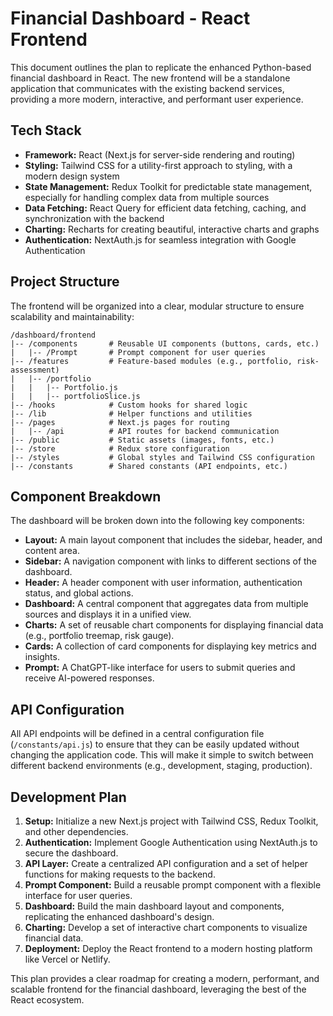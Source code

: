 # Financial Dashboard - React Frontend

This document outlines the plan to replicate the enhanced Python-based financial dashboard in React. The new frontend will be a standalone application that communicates with the existing backend services, providing a more modern, interactive, and performant user experience.

## Tech Stack

- **Framework:** React (Next.js for server-side rendering and routing)
- **Styling:** Tailwind CSS for a utility-first approach to styling, with a modern design system
- **State Management:** Redux Toolkit for predictable state management, especially for handling complex data from multiple sources
- **Data Fetching:** React Query for efficient data fetching, caching, and synchronization with the backend
- **Charting:** Recharts for creating beautiful, interactive charts and graphs
- **Authentication:** NextAuth.js for seamless integration with Google Authentication

## Project Structure

The frontend will be organized into a clear, modular structure to ensure scalability and maintainability:

```
/dashboard/frontend
|-- /components       # Reusable UI components (buttons, cards, etc.)
|   |-- /Prompt       # Prompt component for user queries
|-- /features         # Feature-based modules (e.g., portfolio, risk-assessment)
|   |-- /portfolio
|   |   |-- Portfolio.js
|   |   |-- portfolioSlice.js
|-- /hooks            # Custom hooks for shared logic
|-- /lib              # Helper functions and utilities
|-- /pages            # Next.js pages for routing
|   |-- /api          # API routes for backend communication
|-- /public           # Static assets (images, fonts, etc.)
|-- /store            # Redux store configuration
|-- /styles           # Global styles and Tailwind CSS configuration
|-- /constants        # Shared constants (API endpoints, etc.)
```

## Component Breakdown

The dashboard will be broken down into the following key components:

- **Layout:** A main layout component that includes the sidebar, header, and content area.
- **Sidebar:** A navigation component with links to different sections of the dashboard.
- **Header:** A header component with user information, authentication status, and global actions.
- **Dashboard:** A central component that aggregates data from multiple sources and displays it in a unified view.
- **Charts:** A set of reusable chart components for displaying financial data (e.g., portfolio treemap, risk gauge).
- **Cards:** A collection of card components for displaying key metrics and insights.
- **Prompt:** A ChatGPT-like interface for users to submit queries and receive AI-powered responses.

## API Configuration

All API endpoints will be defined in a central configuration file (`/constants/api.js`) to ensure that they can be easily updated without changing the application code. This will make it simple to switch between different backend environments (e.g., development, staging, production).

## Development Plan

1. **Setup:** Initialize a new Next.js project with Tailwind CSS, Redux Toolkit, and other dependencies.
2. **Authentication:** Implement Google Authentication using NextAuth.js to secure the dashboard.
3. **API Layer:** Create a centralized API configuration and a set of helper functions for making requests to the backend.
4. **Prompt Component:** Build a reusable prompt component with a flexible interface for user queries.
5. **Dashboard:** Build the main dashboard layout and components, replicating the enhanced dashboard's design.
6. **Charting:** Develop a set of interactive chart components to visualize financial data.
7. **Deployment:** Deploy the React frontend to a modern hosting platform like Vercel or Netlify.

This plan provides a clear roadmap for creating a modern, performant, and scalable frontend for the financial dashboard, leveraging the best of the React ecosystem.

